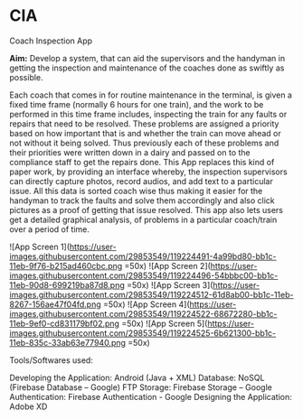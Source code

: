 # CIA
Coach Inspection App

**Aim:** Develop a system, that can aid the supervisors and the handyman in getting the inspection and maintenance of the coaches done as swiftly as possible.

Each coach that comes in for routine maintenance in the terminal, is given a fixed time frame (normally 6 hours for one train), and the work to be performed in this time frame includes, inspecting the train for any faults or repairs that need to be resolved. These problems are assigned a priority based on how important that is and whether the train can move ahead or not without it being solved. Thus previously each of these problems and their priorities were written down in a dairy and passed on to the compliance staff to get the repairs done.
This App replaces this kind of paper work, by providing an interface whereby, the inspection supervisors can directly capture photos, record audios, and add text to a particular issue. All this data is sorted coach wise thus making it easier for the handyman to track the faults and solve them accordingly and also click pictures as a proof of getting that issue resolved.
This app also lets users get a detailed graphical analysis, of problems in a particular coach/train over a period of time.

![App Screen 1](https://user-images.githubusercontent.com/29853549/119224491-4a99bd80-bb1c-11eb-9f76-b215ad460cbc.png =50x)
![App Screen 2](https://user-images.githubusercontent.com/29853549/119224496-54bbbc00-bb1c-11eb-90d8-699219ba87d8.png =50x)
![App Screen 3](https://user-images.githubusercontent.com/29853549/119224512-61d8ab00-bb1c-11eb-8267-156ae47f04fd.png =50x)
![App Screen 4](https://user-images.githubusercontent.com/29853549/119224522-68672280-bb1c-11eb-9ef0-cd831179bf02.png =50x)
![App Screen 5](https://user-images.githubusercontent.com/29853549/119224525-6b621300-bb1c-11eb-835c-33ab63e77940.png =50x)

Tools/Softwares used:

Developing the Application: Android (Java + XML)
Database: NoSQL (Firebase Database – Google)
FTP Storage: Firebase Storage – Google
Authentication: Firebase Authentication - Google
Designing the Application: Adobe XD
